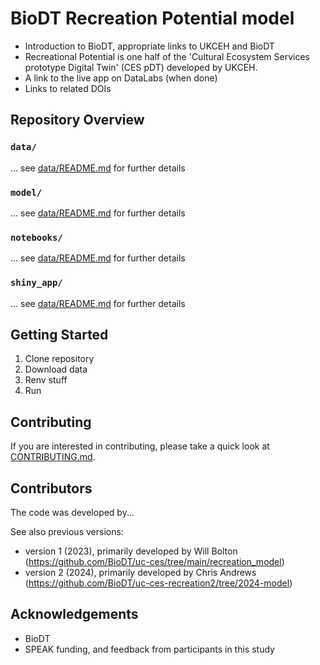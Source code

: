 # BioDT Recreation Potential model

- Introduction to BioDT, appropriate links to UKCEH and BioDT
- Recreational Potential is one half of the 'Cultural Ecosystem Services prototype Digital Twin' (CES pDT) developed by UKCEH.
- A link to the live app on DataLabs (when done)
- Links to related DOIs


## Repository Overview

### `data/`

... see [data/README.md](data/README.md) for further details

### `model/`

... see [data/README.md](data/README.md) for further details

### `notebooks/`

... see [data/README.md](data/README.md) for further details

### `shiny_app/`

... see [data/README.md](data/README.md) for further details


## Getting Started

1. Clone repository
2. Download data
3. Renv stuff
4. Run


## Contributing

If you are interested in contributing, please take a quick look at [CONTRIBUTING.md](CONTRIBUTING.md).

## Contributors

The code was developed by...

See also previous versions:
- version 1 (2023), primarily developed by Will Bolton (https://github.com/BioDT/uc-ces/tree/main/recreation_model)
- version 2 (2024), primarily developed by Chris Andrews (https://github.com/BioDT/uc-ces-recreation2/tree/2024-model)

## Acknowledgements

- BioDT
- SPEAK funding, and feedback from participants in this study
